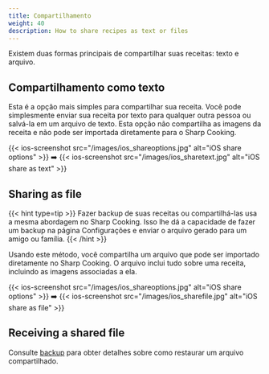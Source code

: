 ```yaml
---
title: Compartilhamento
weight: 40
description: How to share recipes as text or files
---
```


Existem duas formas principais de compartilhar suas receitas: texto e arquivo.

## Compartilhamento como texto
Esta é a opção mais simples para compartilhar sua receita. Você pode simplesmente enviar sua receita por texto para qualquer outra pessoa ou salvá-la em um arquivo de texto. Esta opção não compartilha as imagens da receita e não pode ser importada diretamente para o Sharp Cooking.

{{< ios-screenshot src="/images/ios_shareoptions.jpg" alt="iOS share options" >}}
➡️
{{< ios-screenshot src="/images/ios_sharetext.jpg" alt="iOS share as text" >}}

## Sharing as file
{{< hint type=tip >}}
Fazer backup de suas receitas ou compartilhá-las usa a mesma abordagem no Sharp Cooking. Isso lhe dá a capacidade de fazer um backup na página Configurações e enviar o arquivo gerado para um amigo ou família.
{{< /hint >}}

Usando este método, você compartilha um arquivo que pode ser importado diretamente no Sharp Cooking. O arquivo inclui tudo sobre uma receita, incluindo as imagens associadas a ela.

{{< ios-screenshot src="/images/ios_shareoptions.jpg" alt="iOS share options" >}}
➡️
{{< ios-screenshot src="/images/ios_sharefile.jpg" alt="iOS share as file" >}}

## Receiving a shared file
Consulte [backup](/web/backup) para obter detalhes sobre como restaurar um arquivo compartilhado.